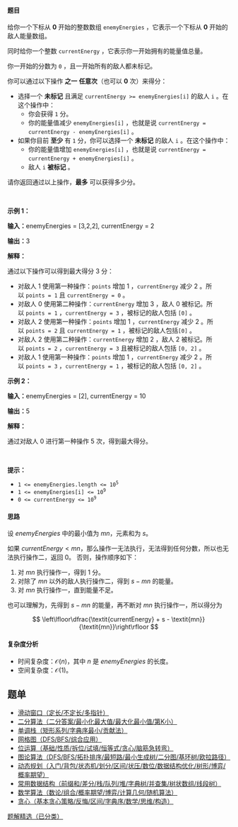 #### 题目

<p>给你一个下标从 <strong>0</strong>&nbsp;开始的整数数组&nbsp;<code>enemyEnergies</code>&nbsp;，它表示一个下标从 <strong>0</strong>&nbsp;开始的敌人能量数组。</p>

<p>同时给你一个整数&nbsp;<code>currentEnergy</code>&nbsp;，它表示你一开始拥有的能量值总量。</p>

<p>你一开始的分数为&nbsp;<code>0</code>&nbsp;，且一开始所有的敌人都未标记。</p>

<p>你可以通过以下操作 <b>之一</b>&nbsp;<strong>任意次</strong>（也可以&nbsp;<strong>0</strong>&nbsp;次）来得分：</p>

<ul>
	<li>选择一个 <strong>未标记</strong>&nbsp;且满足&nbsp;<code>currentEnergy &gt;= enemyEnergies[i]</code>&nbsp;的敌人&nbsp;<code>i</code>&nbsp;。在这个操作中：
	<ul>
		<li>你会获得 <code>1</code>&nbsp;分。</li>
		<li>你的能量值减少&nbsp;<code>enemyEnergies[i]</code>&nbsp;，也就是说&nbsp;<code>currentEnergy = currentEnergy - enemyEnergies[i]</code>&nbsp;。</li>
	</ul>
	</li>
	<li>如果你目前&nbsp;<strong>至少</strong>&nbsp;有 <code>1</code>&nbsp;分，你可以选择一个&nbsp;<strong>未标记</strong>&nbsp;的敌人&nbsp;<code>i</code>&nbsp;。在这个操作中：
	<ul>
		<li>你的能量值增加 <code>enemyEnergies[i]</code>&nbsp;，也就是说&nbsp;<code>currentEnergy = currentEnergy + enemyEnergies[i]</code>&nbsp;。</li>
		<li>敌人&nbsp;<code>i</code> <strong>被标记</strong>&nbsp;。</li>
	</ul>
	</li>
</ul>

<p>请你返回通过以上操作，<strong>最多</strong>&nbsp;可以获得多少分。</p>

<p>&nbsp;</p>

<p><strong>示例 1：</strong></p>

<p><b>输入：</b>enemyEnergies = [3,2,2], currentEnergy = 2</p>

<p><b>输出：</b>3</p>

<p><strong>解释：</strong></p>

<p>通过以下操作可以得到最大得分 3 分：</p>

<ul>
	<li>对敌人 1 使用第一种操作：<code>points</code>&nbsp;增加 1 ，<code>currentEnergy</code>&nbsp;减少 2 。所以&nbsp;<code>points = 1</code>&nbsp;且&nbsp;<code>currentEnergy = 0</code>&nbsp;。</li>
	<li>对敌人 0 使用第二种操作：<code>currentEnergy</code>&nbsp;增加 3 ，敌人 0 被标记。所以&nbsp;<code>points = 1</code>&nbsp;，<code>currentEnergy = 3</code>&nbsp;，被标记的敌人包括&nbsp;<code>[0]</code>&nbsp;。</li>
	<li>对敌人 2 使用第一种操作：<code>points</code>&nbsp;增加 1 ，<code>currentEnergy</code>&nbsp;减少 2 。所以&nbsp;<code>points = 2</code>&nbsp;且&nbsp;<code>currentEnergy = 1</code>&nbsp;，被标记的敌人包括<code>[0]</code>&nbsp;。</li>
	<li>对敌人 2 使用第二种操作：<code>currentEnergy</code>&nbsp;增加 2 ，敌人 2 被标记。所以&nbsp;<code>points = 2</code>&nbsp;，<code>currentEnergy = 3</code>&nbsp;且被标记的敌人包括&nbsp;<code>[0, 2]</code>&nbsp;。</li>
	<li>对敌人 1 使用第一种操作：<code>points</code>&nbsp;增加 1 ，<code>currentEnergy</code>&nbsp;减少 2 。所以&nbsp;<code>points = 3</code>&nbsp;，<code>currentEnergy = 1</code>&nbsp;，被标记的敌人包括&nbsp;<code>[0, 2]</code>&nbsp;。</li>
</ul>

<p><strong>示例 2：</strong></p>

<p><b>输入：</b>enemyEnergies =&nbsp;[2], currentEnergy = 10</p>

<p><b>输出：</b>5</p>

<p><strong>解释：</strong></p>

<p>通过对敌人 0 进行第一种操作 5 次，得到最大得分。</p>

<p>&nbsp;</p>

<p><strong>提示：</strong></p>

<ul>
	<li><code>1 &lt;= enemyEnergies.length &lt;= 10<sup>5</sup></code></li>
	<li><code>1 &lt;= enemyEnergies[i] &lt;= 10<sup>9</sup></code></li>
	<li><code>0 &lt;= currentEnergy &lt;= 10<sup>9</sup></code></li>
</ul>

#### 思路

设 $\textit{enemyEnergies}$ 中的最小值为 $\textit{mn}$，元素和为 $s$。

如果 $\textit{currentEnergy} < \textit{mn}$，那么操作一无法执行，无法得到任何分数，所以也无法执行操作二，返回 $0$。
否则，操作顺序如下：
1. 对 $\textit{mn}$ 执行操作一，得到 $1$ 分。
2. 对除了 $\textit{mn}$ 以外的敌人执行操作二，得到 $s - \textit{mn}$ 的能量。
3. 对 $\textit{mn}$ 执行操作一，直到能量不足。

也可以理解为，先得到 $s - \textit{mn}$ 的能量，再不断对 $\textit{mn}$ 执行操作一，所以得分为

$$
\left\lfloor\dfrac{\textit{currentEnergy} + s - \textit{mn}}{\textit{mn}}\right\rfloor
$$

#### 复杂度分析

- 时间复杂度：$\mathcal{O}(n)$，其中 $n$ 是 $\textit{enemyEnergies}$ 的长度。
- 空间复杂度：$\mathcal{O}(1)$。

## 题单

- [滑动窗口（定长/不定长/多指针）](https://leetcode.cn/circle/discuss/0viNMK/)
- [二分算法（二分答案/最小化最大值/最大化最小值/第K小）](https://leetcode.cn/circle/discuss/SqopEo/)
- [单调栈（矩形系列/字典序最小/贡献法）](https://leetcode.cn/circle/discuss/9oZFK9/)
- [网格图（DFS/BFS/综合应用）](https://leetcode.cn/circle/discuss/YiXPXW/)
- [位运算（基础/性质/拆位/试填/恒等式/贪心/脑筋急转弯）](https://leetcode.cn/circle/discuss/dHn9Vk/)
- [图论算法（DFS/BFS/拓扑排序/最短路/最小生成树/二分图/基环树/欧拉路径）](https://leetcode.cn/circle/discuss/01LUak/)
- [动态规划（入门/背包/状态机/划分/区间/状压/数位/数据结构优化/树形/博弈/概率期望）](https://leetcode.cn/circle/discuss/tXLS3i/)
- [常用数据结构（前缀和/差分/栈/队列/堆/字典树/并查集/树状数组/线段树）](https://leetcode.cn/circle/discuss/mOr1u6/)
- [数学算法（数论/组合/概率期望/博弈/计算几何/随机算法）](https://leetcode.cn/circle/discuss/IYT3ss/)
- [贪心（基本贪心策略/反悔/区间/字典序/数学/思维/构造）](https://leetcode.cn/circle/discuss/g6KTKL/)

[题解精选（已分类）](https://github.com/EndlessCheng/codeforces-go/blob/master/leetcode/SOLUTIONS.md)
